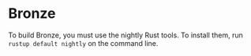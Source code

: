 # Bronze

To build Bronze, you must use the nightly Rust tools. To install them, run `rustup default nightly` on the command line.